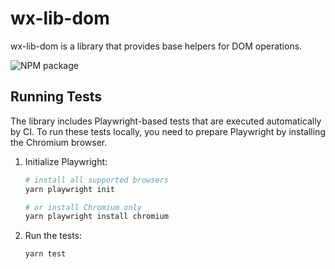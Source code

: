 # wx-lib-dom

wx-lib-dom is a library that provides base helpers for DOM operations.


![NPM package](https://img.shields.io/npm/v/wx-lib-dom)

## Running Tests

The library includes Playwright-based tests that are executed automatically by CI. To run these tests locally, you need to prepare Playwright by installing the Chromium browser.

1. Initialize Playwright:

   ```sh
   # install all supported browsers
   yarn playwright init

   # or install Chromium only
   yarn playwright install chromium
   ```

2. Run the tests:
   ```sh
   yarn test
   ```

